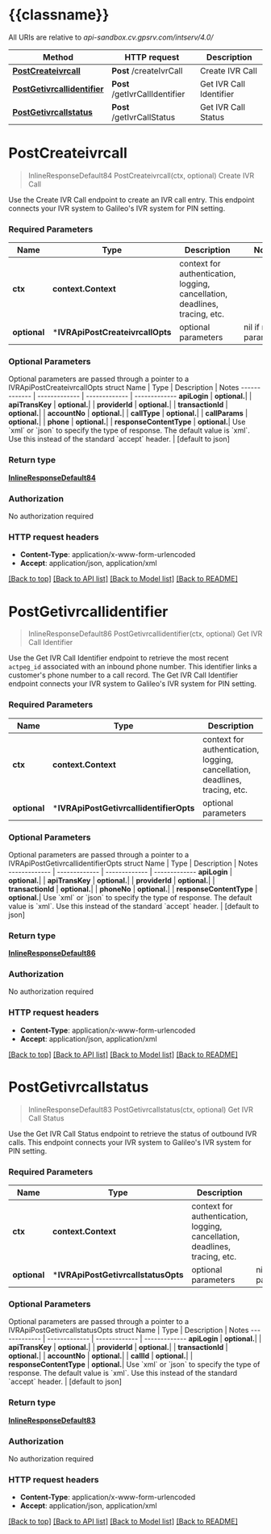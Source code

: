 # {{classname}}

All URIs are relative to *api-sandbox.cv.gpsrv.com/intserv/4.0/*

Method | HTTP request | Description
------------- | ------------- | -------------
[**PostCreateivrcall**](IVRApi.md#PostCreateivrcall) | **Post** /createIvrCall | Create IVR Call
[**PostGetivrcallidentifier**](IVRApi.md#PostGetivrcallidentifier) | **Post** /getIvrCallIdentifier | Get IVR Call Identifier
[**PostGetivrcallstatus**](IVRApi.md#PostGetivrcallstatus) | **Post** /getIvrCallStatus | Get IVR Call Status

# **PostCreateivrcall**
> InlineResponseDefault84 PostCreateivrcall(ctx, optional)
Create IVR Call

Use the Create IVR Call endpoint to create an IVR call entry. This endpoint connects your IVR system to Galileo's IVR system for PIN setting.

### Required Parameters

Name | Type | Description  | Notes
------------- | ------------- | ------------- | -------------
 **ctx** | **context.Context** | context for authentication, logging, cancellation, deadlines, tracing, etc.
 **optional** | ***IVRApiPostCreateivrcallOpts** | optional parameters | nil if no parameters

### Optional Parameters
Optional parameters are passed through a pointer to a IVRApiPostCreateivrcallOpts struct
Name | Type | Description  | Notes
------------- | ------------- | ------------- | -------------
 **apiLogin** | **optional.**|  | 
 **apiTransKey** | **optional.**|  | 
 **providerId** | **optional.**|  | 
 **transactionId** | **optional.**|  | 
 **accountNo** | **optional.**|  | 
 **callType** | **optional.**|  | 
 **callParams** | **optional.**|  | 
 **phone** | **optional.**|  | 
 **responseContentType** | **optional.**| Use &#x60;xml&#x60; or &#x60;json&#x60; to specify the type of response. The default value is &#x60;xml&#x60;. Use this instead of the standard &#x60;accept&#x60; header. | [default to json]

### Return type

[**InlineResponseDefault84**](inline_response_default_84.md)

### Authorization

No authorization required

### HTTP request headers

 - **Content-Type**: application/x-www-form-urlencoded
 - **Accept**: application/json, application/xml

[[Back to top]](#) [[Back to API list]](../README.md#documentation-for-api-endpoints) [[Back to Model list]](../README.md#documentation-for-models) [[Back to README]](../README.md)

# **PostGetivrcallidentifier**
> InlineResponseDefault86 PostGetivrcallidentifier(ctx, optional)
Get IVR Call Identifier

Use the Get IVR Call Identifier endpoint to retrieve the most recent `actpeg_id` associated with an inbound phone number. This identifier links a customer's phone number to a call record.  The Get IVR Call Identifier endpoint connects your IVR system to Galileo's IVR system for PIN setting.

### Required Parameters

Name | Type | Description  | Notes
------------- | ------------- | ------------- | -------------
 **ctx** | **context.Context** | context for authentication, logging, cancellation, deadlines, tracing, etc.
 **optional** | ***IVRApiPostGetivrcallidentifierOpts** | optional parameters | nil if no parameters

### Optional Parameters
Optional parameters are passed through a pointer to a IVRApiPostGetivrcallidentifierOpts struct
Name | Type | Description  | Notes
------------- | ------------- | ------------- | -------------
 **apiLogin** | **optional.**|  | 
 **apiTransKey** | **optional.**|  | 
 **providerId** | **optional.**|  | 
 **transactionId** | **optional.**|  | 
 **phoneNo** | **optional.**|  | 
 **responseContentType** | **optional.**| Use &#x60;xml&#x60; or &#x60;json&#x60; to specify the type of response. The default value is &#x60;xml&#x60;. Use this instead of the standard &#x60;accept&#x60; header. | [default to json]

### Return type

[**InlineResponseDefault86**](inline_response_default_86.md)

### Authorization

No authorization required

### HTTP request headers

 - **Content-Type**: application/x-www-form-urlencoded
 - **Accept**: application/json, application/xml

[[Back to top]](#) [[Back to API list]](../README.md#documentation-for-api-endpoints) [[Back to Model list]](../README.md#documentation-for-models) [[Back to README]](../README.md)

# **PostGetivrcallstatus**
> InlineResponseDefault83 PostGetivrcallstatus(ctx, optional)
Get IVR Call Status

Use the Get IVR Call Status endpoint to retrieve the status of outbound IVR calls. This endpoint connects your IVR system to Galileo's IVR system for PIN setting.

### Required Parameters

Name | Type | Description  | Notes
------------- | ------------- | ------------- | -------------
 **ctx** | **context.Context** | context for authentication, logging, cancellation, deadlines, tracing, etc.
 **optional** | ***IVRApiPostGetivrcallstatusOpts** | optional parameters | nil if no parameters

### Optional Parameters
Optional parameters are passed through a pointer to a IVRApiPostGetivrcallstatusOpts struct
Name | Type | Description  | Notes
------------- | ------------- | ------------- | -------------
 **apiLogin** | **optional.**|  | 
 **apiTransKey** | **optional.**|  | 
 **providerId** | **optional.**|  | 
 **transactionId** | **optional.**|  | 
 **accountNo** | **optional.**|  | 
 **callId** | **optional.**|  | 
 **responseContentType** | **optional.**| Use &#x60;xml&#x60; or &#x60;json&#x60; to specify the type of response. The default value is &#x60;xml&#x60;. Use this instead of the standard &#x60;accept&#x60; header. | [default to json]

### Return type

[**InlineResponseDefault83**](inline_response_default_83.md)

### Authorization

No authorization required

### HTTP request headers

 - **Content-Type**: application/x-www-form-urlencoded
 - **Accept**: application/json, application/xml

[[Back to top]](#) [[Back to API list]](../README.md#documentation-for-api-endpoints) [[Back to Model list]](../README.md#documentation-for-models) [[Back to README]](../README.md)

